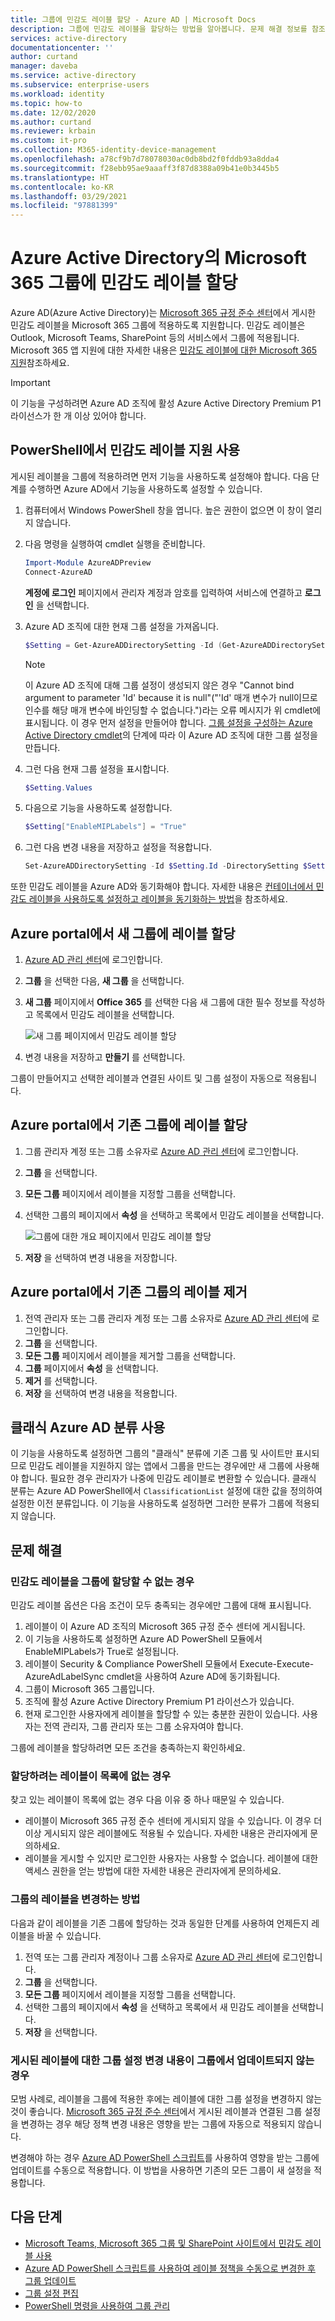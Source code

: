 ```yaml
---
title: 그룹에 민감도 레이블 할당 - Azure AD | Microsoft Docs
description: 그룹에 민감도 레이블을 할당하는 방법을 알아봅니다. 문제 해결 정보를 참조하고 사용 가능한 추가 리소스를 살펴봅니다.
services: active-directory
documentationcenter: ''
author: curtand
manager: daveba
ms.service: active-directory
ms.subservice: enterprise-users
ms.workload: identity
ms.topic: how-to
ms.date: 12/02/2020
ms.author: curtand
ms.reviewer: krbain
ms.custom: it-pro
ms.collection: M365-identity-device-management
ms.openlocfilehash: a78cf9b7d78078030ac0db8bd2f0fddb93a8dda4
ms.sourcegitcommit: f28ebb95ae9aaaff3f87d8388a09b41e0b3445b5
ms.translationtype: HT
ms.contentlocale: ko-KR
ms.lasthandoff: 03/29/2021
ms.locfileid: "97881399"
---
```

# <a name="assign-sensitivity-labels-to-microsoft-365-groups-in-azure-active-directory"></a>Azure Active Directory의 Microsoft 365 그룹에 민감도 레이블 할당

Azure AD(Azure Active Directory)는 [Microsoft 365 규정 준수 센터](https://sip.protection.office.com/homepage)에서 게시한 민감도 레이블을 Microsoft 365 그룹에 적용하도록 지원합니다. 민감도 레이블은 Outlook, Microsoft Teams, SharePoint 등의 서비스에서 그룹에 적용됩니다. Microsoft 365 앱 지원에 대한 자세한 내용은 [민감도 레이블에 대한 Microsoft 365 지원](/microsoft-365/compliance/sensitivity-labels-teams-groups-sites#support-for-the-sensitivity-labels)참조하세요.

> [!IMPORTANT]
> 이 기능을 구성하려면 Azure AD 조직에 활성 Azure Active Directory Premium P1 라이선스가 한 개 이상 있어야 합니다.

## <a name="enable-sensitivity-label-support-in-powershell"></a>PowerShell에서 민감도 레이블 지원 사용

게시된 레이블을 그룹에 적용하려면 먼저 기능을 사용하도록 설정해야 합니다. 다음 단계를 수행하면 Azure AD에서 기능을 사용하도록 설정할 수 있습니다.

1. 컴퓨터에서 Windows PowerShell 창을 엽니다. 높은 권한이 없으면 이 창이 열리지 않습니다.
1. 다음 명령을 실행하여 cmdlet 실행을 준비합니다.

    ```PowerShell
    Import-Module AzureADPreview
    Connect-AzureAD
    ```

    **계정에 로그인** 페이지에서 관리자 계정과 암호를 입력하여 서비스에 연결하고 **로그인** 을 선택합니다.
1. Azure AD 조직에 대한 현재 그룹 설정을 가져옵니다.

    ```PowerShell
    $Setting = Get-AzureADDirectorySetting -Id (Get-AzureADDirectorySetting | where -Property DisplayName -Value "Group.Unified" -EQ).id
    ```

    > [!NOTE]
    > 이 Azure AD 조직에 대해 그룹 설정이 생성되지 않은 경우 "Cannot bind argument to parameter 'Id' because it is null"("'Id' 매개 변수가 null이므로 인수를 해당 매개 변수에 바인딩할 수 없습니다.")라는 오류 메시지가 위 cmdlet에 표시됩니다. 이 경우 먼저 설정을 만들어야 합니다. [그룹 설정을 구성하는 Azure Active Directory cmdlet](../enterprise-users/groups-settings-cmdlets.md)의 단계에 따라 이 Azure AD 조직에 대한 그룹 설정을 만듭니다.

1. 그런 다음 현재 그룹 설정을 표시합니다.

    ```PowerShell
    $Setting.Values
    ```

1. 다음으로 기능을 사용하도록 설정합니다.

    ```PowerShell
    $Setting["EnableMIPLabels"] = "True"
    ```

1. 그런 다음 변경 내용을 저장하고 설정을 적용합니다.

    ```PowerShell
    Set-AzureADDirectorySetting -Id $Setting.Id -DirectorySetting $Setting
    ```

또한 민감도 레이블을 Azure AD와 동기화해야 합니다. 자세한 내용은 [컨테이너에서 민감도 레이블을 사용하도록 설정하고 레이블을 동기화하는 방법](/microsoft-365/compliance/sensitivity-labels-teams-groups-sites#how-to-enable-sensitivity-labels-for-containers-and-synchronize-labels)을 참조하세요.

## <a name="assign-a-label-to-a-new-group-in-azure-portal"></a>Azure portal에서 새 그룹에 레이블 할당

1. [Azure AD 관리 센터](https://aad.portal.azure.com)에 로그인합니다.
1. **그룹** 을 선택한 다음, **새 그룹** 을 선택합니다.
1. **새 그룹** 페이지에서 **Office 365** 를 선택한 다음 새 그룹에 대한 필수 정보를 작성하고 목록에서 민감도 레이블을 선택합니다.

   ![새 그룹 페이지에서 민감도 레이블 할당](./media/groups-assign-sensitivity-labels/new-group-page.png)

1. 변경 내용을 저장하고 **만들기** 를 선택합니다.

그룹이 만들어지고 선택한 레이블과 연결된 사이트 및 그룹 설정이 자동으로 적용됩니다.

## <a name="assign-a-label-to-an-existing-group-in-azure-portal"></a>Azure portal에서 기존 그룹에 레이블 할당

1. 그룹 관리자 계정 또는 그룹 소유자로 [Azure AD 관리 센터](https://aad.portal.azure.com)에 로그인합니다.
1. **그룹** 을 선택합니다.
1. **모든 그룹** 페이지에서 레이블을 지정할 그룹을 선택합니다.
1. 선택한 그룹의 페이지에서 **속성** 을 선택하고 목록에서 민감도 레이블을 선택합니다.

   ![그룹에 대한 개요 페이지에서 민감도 레이블 할당](./media/groups-assign-sensitivity-labels/assign-to-existing.png)

1. **저장** 을 선택하여 변경 내용을 저장합니다.

## <a name="remove-a-label-from-an-existing-group-in-azure-portal"></a>Azure portal에서 기존 그룹의 레이블 제거

1. 전역 관리자 또는 그룹 관리자 계정 또는 그룹 소유자로 [Azure AD 관리 센터](https://aad.portal.azure.com)에 로그인합니다.
1. **그룹** 을 선택합니다.
1. **모든 그룹** 페이지에서 레이블을 제거할 그룹을 선택합니다.
1. **그룹** 페이지에서 **속성** 을 선택합니다.
1. **제거** 를 선택합니다.
1. **저장** 을 선택하여 변경 내용을 적용합니다.

## <a name="using-classic-azure-ad-classifications"></a>클래식 Azure AD 분류 사용

이 기능을 사용하도록 설정하면 그룹의 "클래식" 분류에 기존 그룹 및 사이트만 표시되므로 민감도 레이블을 지원하지 않는 앱에서 그룹을 만드는 경우에만 새 그룹에 사용해야 합니다. 필요한 경우 관리자가 나중에 민감도 레이블로 변환할 수 있습니다. 클래식 분류는 Azure AD PowerShell에서 `ClassificationList` 설정에 대한 값을 정의하여 설정한 이전 분류입니다. 이 기능을 사용하도록 설정하면 그러한 분류가 그룹에 적용되지 않습니다.

## <a name="troubleshooting-issues"></a>문제 해결

### <a name="sensitivity-labels-are-not-available-for-assignment-on-a-group"></a>민감도 레이블을 그룹에 할당할 수 없는 경우

민감도 레이블 옵션은 다음 조건이 모두 충족되는 경우에만 그룹에 대해 표시됩니다.

1. 레이블이 이 Azure AD 조직의 Microsoft 365 규정 준수 센터에 게시됩니다.
1. 이 기능을 사용하도록 설정하면 Azure AD PowerShell 모듈에서 EnableMIPLabels가 True로 설정됩니다.
1. 레이블이 Security & Compliance PowerShell 모듈에서 Execute-Execute-AzureAdLabelSync cmdlet을 사용하여 Azure AD에 동기화됩니다.
1. 그룹이 Microsoft 365 그룹입니다.
1. 조직에 활성 Azure Active Directory Premium P1 라이선스가 있습니다.
1. 현재 로그인한 사용자에게 레이블을 할당할 수 있는 충분한 권한이 있습니다. 사용자는 전역 관리자, 그룹 관리자 또는 그룹 소유자여야 합니다.

그룹에 레이블을 할당하려면 모든 조건을 충족하는지 확인하세요.

### <a name="the-label-i-want-to-assign-is-not-in-the-list"></a>할당하려는 레이블이 목록에 없는 경우

찾고 있는 레이블이 목록에 없는 경우 다음 이유 중 하나 때문일 수 있습니다.

- 레이블이 Microsoft 365 규정 준수 센터에 게시되지 않을 수 있습니다. 이 경우 더 이상 게시되지 않은 레이블에도 적용될 수 있습니다. 자세한 내용은 관리자에게 문의하세요.
- 레이블을 게시할 수 있지만 로그인한 사용자는 사용할 수 없습니다. 레이블에 대한 액세스 권한을 얻는 방법에 대한 자세한 내용은 관리자에게 문의하세요.

### <a name="how-to-change-the-label-on-a-group"></a>그룹의 레이블을 변경하는 방법

다음과 같이 레이블을 기존 그룹에 할당하는 것과 동일한 단계를 사용하여 언제든지 레이블을 바꿀 수 있습니다.

1. 전역 또는 그룹 관리자 계정이나 그룹 소유자로 [Azure AD 관리 센터](https://aad.portal.azure.com)에 로그인합니다.
1. **그룹** 을 선택합니다.
1. **모든 그룹** 페이지에서 레이블을 지정할 그룹을 선택합니다.
1. 선택한 그룹의 페이지에서 **속성** 을 선택하고 목록에서 새 민감도 레이블을 선택합니다.
1. **저장** 을 선택합니다.

### <a name="group-setting-changes-to-published-labels-are-not-updated-on-the-groups"></a>게시된 레이블에 대한 그룹 설정 변경 내용이 그룹에서 업데이트되지 않는 경우

모범 사례로, 레이블을 그룹에 적용한 후에는 레이블에 대한 그룹 설정을 변경하지 않는 것이 좋습니다. [Microsoft 365 규정 준수 센터](https://sip.protection.office.com/homepage)에서 게시된 레이블과 연결된 그룹 설정을 변경하는 경우 해당 정책 변경 내용은 영향을 받는 그룹에 자동으로 적용되지 않습니다.

변경해야 하는 경우 [Azure AD PowerShell 스크립트](https://github.com/microsoftgraph/powershell-aad-samples/blob/master/ReassignSensitivityLabelToO365Groups.ps1)를 사용하여 영향을 받는 그룹에 업데이트를 수동으로 적용합니다. 이 방법을 사용하면 기존의 모든 그룹이 새 설정을 적용합니다.

## <a name="next-steps"></a>다음 단계

- [Microsoft Teams, Microsoft 365 그룹 및 SharePoint 사이트에서 민감도 레이블 사용](/microsoft-365/compliance/sensitivity-labels-teams-groups-sites)
- [Azure AD PowerShell 스크립트를 사용하여 레이블 정책을 수동으로 변경한 후 그룹 업데이트](https://github.com/microsoftgraph/powershell-aad-samples/blob/master/ReassignSensitivityLabelToO365Groups.ps1)
- [그룹 설정 편집](../fundamentals/active-directory-groups-settings-azure-portal.md)
- [PowerShell 명령을 사용하여 그룹 관리](../enterprise-users/groups-settings-v2-cmdlets.md)

